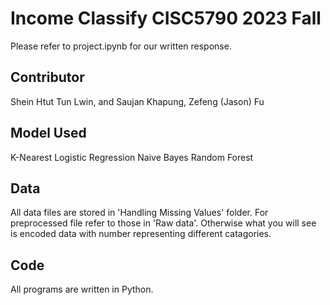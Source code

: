 # Income Classify CISC5790 2023 Fall

Please refer to project.ipynb for our written response.

## Contributor

Shein Htut Tun Lwin, and Saujan Khapung, Zefeng (Jason) Fu

## Model Used

K-Nearest
Logistic Regression
Naive Bayes
Random Forest

## Data

All data files are stored in 'Handling Missing Values' folder. For preprocessed file refer to those in 'Raw data'.
Otherwise what you will see is encoded data with number representing different catagories.

## Code

All programs are written in Python. 

